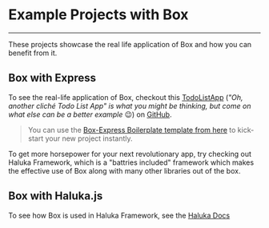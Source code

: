# Example Projects with Box

<hr>

These projects showcase the real life application of Box and how you can benefit from it.

## Box with Express

To see the real-life application of Box, checkout this [TodoListApp](https://github.com/hacktivistic/box-todo) (*"Oh, another cliché Todo List App" is what you might be thinking, but come on what else can be a better example* 😉) on [GitHub](https://github.com/hacktivistic/box-todo).

> You can use the [Box-Express Boilerplate template from here](https://github.com/hacktivistic/box-express) to kick-start your new project instantly.

<div class="note-info">
To get more horsepower for your next revolutionary app, try checking out Haluka Framework, which is a "battries included" framework which makes the effective use of Box along with many other libraries out of the box.
</div>


## Box with Haluka.js

To see how Box is used in Haluka Framework, see the [Haluka Docs](https://haluka.dev)